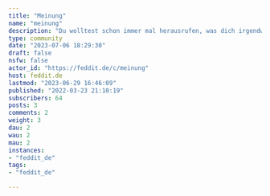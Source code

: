 ```yaml
---
title: "Meinung" 
name: "meinung"
description: "Du wolltest schon immer mal herausrufen, was dich irgendwo stört, was man besser machen sollte, oder auch sein lassen sollte? Dann bist du hier richtig.Dies ist eine Community um deiner Meinung freien Lauf zu lassen.Wir wollen eine aufgeschlossene und respektvolle Diskussionskultur, Tiraden sind natürlich trotzdem erlaubt und erwünscht.Bitte beachtet dabei immer die Regeln von feddit.de::: spoiler Attribution___Icon made by [Freepik](https://www.flaticon.com/authors/freepik) from [Flaticon](https://www.flaticon.com)___:::"
type: community
date: "2023-07-06 18:29:30"
draft: false
nsfw: false
actor_id: "https://feddit.de/c/meinung"
host: feddit.de
lastmod: "2023-06-29 16:46:09"
published: "2022-03-23 21:10:19"
subscribers: 64
posts: 3
comments: 2
weight: 3
dau: 2
wau: 2
mau: 2
instances:
- "feddit_de"
tags: 
- "feddit_de"

---
```

